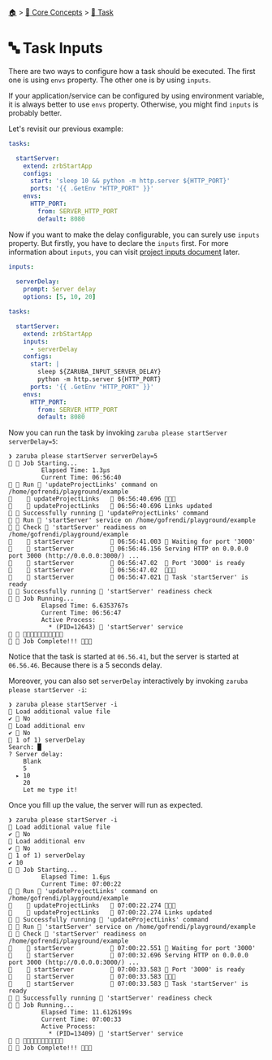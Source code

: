 <!--startTocHeader-->
[🏠](../../README.md) > [🧠 Core Concepts](../README.md) > [🔨 Task](README.md)
# 🔤 Task Inputs
<!--endTocHeader-->


There are two ways to configure how a task should be executed. The first one is using `envs` property. The other one is by using `inputs`.

If your application/service can be configured by using environment variable, it is always better to use `envs` property. Otherwise, you might find `inputs` is probably better.

Let's revisit our previous example:

```yaml
tasks:

  startServer:
    extend: zrbStartApp
    configs:
      start: 'sleep 10 && python -m http.server ${HTTP_PORT}'
      ports: '{{ .GetEnv "HTTP_PORT" }}'
    envs:
      HTTP_PORT:
        from: SERVER_HTTP_PORT
        default: 8080
```

Now if you want to make the delay configurable, you can surely use `inputs` property. But firstly, you have to declare the `inputs` first. For more information about `inputs`, you can visit [project inputs document](../project/project-inputs.md) later.

```yaml
inputs:
  
  serverDelay:
    prompt: Server delay
    options: [5, 10, 20]

tasks:

  startServer:
    extend: zrbStartApp
    inputs:
      - serverDelay
    configs:
      start: |
        sleep ${ZARUBA_INPUT_SERVER_DELAY}
        python -m http.server ${HTTP_PORT}
      ports: '{{ .GetEnv "HTTP_PORT" }}'
    envs:
      HTTP_PORT:
        from: SERVER_HTTP_PORT
        default: 8080
```

Now you can run the task by invoking `zaruba please startServer serverDelay=5`:

```
❯ zaruba please startServer serverDelay=5
🤖 🔎 Job Starting...
         Elapsed Time: 1.3µs
         Current Time: 06:56:40
🤖 🏁 Run 🔗 'updateProjectLinks' command on /home/gofrendi/playground/example
🤖    🚀 updateProjectLinks   🔗 06:56:40.696 🎉🎉🎉
🤖    🚀 updateProjectLinks   🔗 06:56:40.696 Links updated
🤖 🎉 Successfully running 🔗 'updateProjectLinks' command
🤖 🏁 Run 🍏 'startServer' service on /home/gofrendi/playground/example
🤖 🏁 Check 🍏 'startServer' readiness on /home/gofrendi/playground/example
🤖    🔎 startServer          🍏 06:56:41.003 📜 Waiting for port '3000'
🤖    🚀 startServer          🍏 06:56:46.156 Serving HTTP on 0.0.0.0 port 3000 (http://0.0.0.0:3000/) ...
🤖    🔎 startServer          🍏 06:56:47.02  📜 Port '3000' is ready
🤖    🔎 startServer          🍏 06:56:47.02  🎉🎉🎉
🤖    🔎 startServer          🍏 06:56:47.021 📜 Task 'startServer' is ready
🤖 🎉 Successfully running 🍏 'startServer' readiness check
🤖 🔎 Job Running...
         Elapsed Time: 6.6353767s
         Current Time: 06:56:47
         Active Process:
           * (PID=12643) 🍏 'startServer' service
🤖 🎉 🎉🎉🎉🎉🎉🎉🎉🎉🎉🎉🎉
🤖 🎉 Job Complete!!! 🎉🎉🎉
```

Notice that the task is started at `06.56.41`, but the server is started at `06.56.46`. Because there is a 5 seconds delay.

Moreover, you can also set `serverDelay` interactively by invoking `zaruba please startServer -i`:

```
❯ zaruba please startServer -i
🤖 Load additional value file
✔ 🏁 No
🤖 Load additional env
✔ 🏁 No
🤖 1 of 1) serverDelay
Search: █
? Server delay:
    Blank
    5
  ▸ 10
    20
    Let me type it!
```

Once you fill up the value, the server will run as expected.

```
❯ zaruba please startServer -i
🤖 Load additional value file
✔ 🏁 No
🤖 Load additional env
✔ 🏁 No
🤖 1 of 1) serverDelay
✔ 10
🤖 🔎 Job Starting...
         Elapsed Time: 1.6µs
         Current Time: 07:00:22
🤖 🏁 Run 🔗 'updateProjectLinks' command on /home/gofrendi/playground/example
🤖    🚀 updateProjectLinks   🔗 07:00:22.274 🎉🎉🎉
🤖    🚀 updateProjectLinks   🔗 07:00:22.274 Links updated
🤖 🎉 Successfully running 🔗 'updateProjectLinks' command
🤖 🏁 Run 🍏 'startServer' service on /home/gofrendi/playground/example
🤖 🏁 Check 🍏 'startServer' readiness on /home/gofrendi/playground/example
🤖    🔎 startServer          🍏 07:00:22.551 📜 Waiting for port '3000'
🤖    🚀 startServer          🍏 07:00:32.696 Serving HTTP on 0.0.0.0 port 3000 (http://0.0.0.0:3000/) ...
🤖    🔎 startServer          🍏 07:00:33.583 📜 Port '3000' is ready
🤖    🔎 startServer          🍏 07:00:33.583 🎉🎉🎉
🤖    🔎 startServer          🍏 07:00:33.583 📜 Task 'startServer' is ready
🤖 🎉 Successfully running 🍏 'startServer' readiness check
🤖 🔎 Job Running...
         Elapsed Time: 11.6126199s
         Current Time: 07:00:33
         Active Process:
           * (PID=13409) 🍏 'startServer' service
🤖 🎉 🎉🎉🎉🎉🎉🎉🎉🎉🎉🎉🎉
🤖 🎉 Job Complete!!! 🎉🎉🎉
```


<!--startTocSubtopic--><!--endTocSubtopic-->
